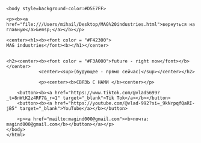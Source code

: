 <!DOCTYPE html>
<html>
	<head>
	<title>MAG industries</title>
	<meta name="Glushnev Mikhail Alekseevich">
	<meta countent ="The site of the company MAG industries">
	<meta name="Keyboards" content="sait, MAG industries, interesting, tehnology, content, startup, 3d printer, arduino, code, knowledge, machine, auto, car, connection, Tik Tok, YouTube, future">	
	</head>
	
    <body style=background-color:#D5E7FF>
    
    <p><b><a href="file:///Users/mihail/Desktop/MAG%20industries.html">вернуться на главную</a>&emsp;</a></b></p>
    
    <center><h1><b><font color = "#F42300">
    MAG industries</font><b></h1></center>
    
    
    <h2><center><b><font color = "#F3A000">future - right now</font></b></center>
				<center><sup>(будующее - прямо сейчас)</sup></center></h2>
				
				<p><center><b>СВЯЗЬ С НАМИ </b><center></p>
		
		<button><b><a href="https://www.tiktok.com/@vlad5699?_t=8nWtK2z4RF7&_r=1" target="_blank">Tik Tok</a></b></button>
		<button><b><a href="https://youtube.com/@vlad-992?si=_9kNrpqfQaRI-jB5" target="_blank">YouTube</a></b></button>
		
		<p><a href="mailto:magind000@gmail.com"><b>почта: magind000@gmail.com</b></button></a></p>
	</body>	
	</html>
